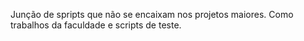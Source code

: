 Junção de spripts que não se encaixam nos projetos maiores.
Como trabalhos da faculdade e scripts de teste.
